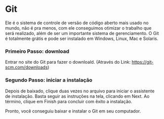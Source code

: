 # Git
Ele é o sistema de controle de versão de código aberto mais usado no mundo, não é pra menos, com ele conseguimos otimizar o trabalho que será realizado, além de ser um importante sistema de gerenciamento.
O Git é totalmente grátis e pode ser instalado em Windows, Linux, Mac e Solaris.

### Primeiro Passo: download
Entrar no site do Git para fazer o downloald. (Através do Link: https://git-scm.com/downloads)

### Segundo Passo: iniciar a instalação
Depois de baixado, clique duas vezes no arquivo para iniciar o assistente de instalação. 
Basta seguir as instruções na tela, clicando em Next. 
Ao término, clique em Finish para concluir com êxito a instalação.

Pronto, você conseguiu baixar e instalar o Git em seu computador.


